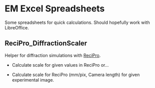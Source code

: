 # EM Excel Spreadsheets

Some spreadsheets for quick calculations. Should hopefully work with LibreOffice.

## ReciPro_DiffractionScaler

Helper for diffraction simulations with [ReciPro](https://github.com/seto77/ReciPro).

- Calculate scale for given values in ReciPro or...

- Calculate scale for ReciPro (mm/pix, Camera length) for given experimental image. 


